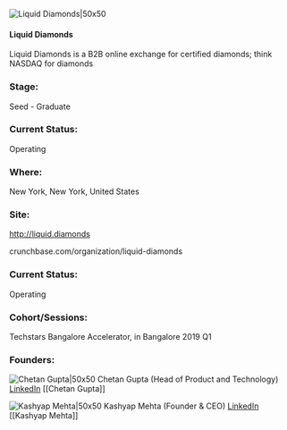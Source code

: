 

![Liquid Diamonds|50x50](https://apimg.techstars.com/connect/images/image_files/5c77b3f5a36c11535e00000a/original/LD_logo_only_dark_bg_opaque.png)

#### Liquid Diamonds
Liquid Diamonds is a B2B online exchange for certified diamonds; think NASDAQ for diamonds

### Stage: 
Seed - Graduate 

### Current Status: 
Operating

### Where:
New York, New York, United States

### Site:
http://liquid.diamonds



crunchbase.com/organization/liquid-diamonds

### Current Status: 
Operating

### Cohort/Sessions: 
Techstars Bangalore Accelerator, in Bangalore 2019 Q1

### Founders: 

![Chetan Gupta|50x50](https://apimg.techstars.com/connect/images/image_files/5c600f9a34a60d792d000061/original/Chetan.jpg) Chetan Gupta (Head of Product and Technology) [LinkedIn](https://linkedin.com/in/chetan-gupta-25211817) [[Chetan Gupta]]

![Kashyap Mehta|50x50](https://apimg.techstars.com/connect/images/image_files/5c5d70baa36c115a8a0000b0/original/kashyap_passport_darkbg.jpg) Kashyap Mehta (Founder & CEO) [LinkedIn](https://linkedin.com/in/kashyapmehta) [[Kashyap Mehta]]


